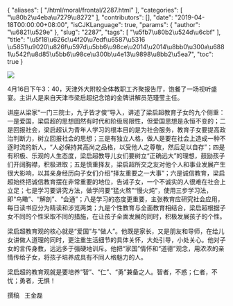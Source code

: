 {
    "aliases": [
        "/html/moral/frontal/2287.html"
    ],
    "categories": [
        "\u80b2\u4eba\u7279\u8272"
    ],
    "contributors": [],
    "date": "2019-04-18T00:00:00+08:00",
    "isCJKLanguage": true,
    "params": {
        "author": "\u6821\u529e"
    },
    "slug": "2287",
    "tags": [
        "\u5fb7\u80b2\u524d\u6cbf"
    ],
    "title": "\u5f18\u626c\u4f20\u7edf\u6587\u5316 \u5851\u9020\u826f\u597d\u5bb6\u98ce\u2014\u2014\u8bb0\u300a\u6881\u542f\u8d85\u5bb6\u98ce\u300b\u4e13\u9898\u8bb2\u5ea7",
    "toc": true
}

![](https://cdn.tfls.online/mirror/full/7f2782e4750c0a75b4a8677af90c1ff38a3863fc.jpg)






 4月16日下午3：40，天津外大附校全体教职工齐聚报告厅，饱餐了一场视听盛宴。主讲人是来自天津市梁启超纪念馆的金牌讲解员范瑾莹主任。
 



讲座从梁家“一门三院士，九子皆才俊”导入，讲述了梁启超教育子女的九个侧重：一是爱国，梁启超的思想固然有时代和阶级局限性，但爱国思想是永恒不变的；二是回报社会，梁启超认为青年人学习的根本目的是为社会服务，教育子女要提高政治判断力，树立回报社会的思想；三是有独立人格，做人是要在社会上造成一种不逐时流的新人，“人必保持其高尚之品格，以受他人之尊敬，然后足以自存”；四是有积极、乐观的人生态度，梁启超教导儿女们要树立“正确远大”的理想，鼓励孩子们开阔胸襟，积极进取；五是慎重择友，梁启超所交之友对他个人和事业发展产生很大影响，以其亲身经历向子女们介绍“择友重要之一大事”；六是诚信教育，梁启超始终把诚信教育摆在非常重要的地位，告诫子女，一个不诚实的人很难在社会上立足；七是学习要讲究方法，做学问要“猛火熬”“慢火炖”，使用三步学习法，即“鸟瞰”、“解剖”、“会通”；八是学习的态度更重要，主张教育应研究社会应用，每日读书应分为精读和涉览两类；九是个性教育与全面教育相结合，梁启超根据子女不同的个性采取不同的措施，在让孩子全面发展的同时，积极发展孩子的个性。
 



梁启超教育观的核心就是“爱国”与“做人”。他既是家长，又是朋友和导师，在给儿女讲做人道理的同时，更注重生活细节的具体关怀，大处引导，小处关心。他对子女的言传身教，远远多于强硬地训斥。他把“家国”情怀和“道德”观念，用浓浓的亲情传给子女，将孩子培养成具有不同人格魅力的人。
 



梁启超的教育观就是要培养“智”、“仁”、“勇”兼备之人。智者，不惑；仁者，不忧；勇者，无惧！
 


撰稿   王金磊


